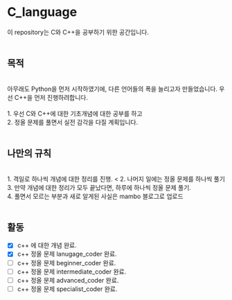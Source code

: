 # C_language

이 repository는 C와 C++을 공부하기 위한 공간입니다.
<br>
<br>

## 목적
<br>
아무래도 Python을 먼저 시작하였기에, 다른 언어들의 폭을 늘리고자 만들었습니다. 우선 C++을 먼저 진행하려합니다.
<br>
<br>
1. 우선 C와 C++에 대한 기초개념에 대한 공부를 하고 <br>
2. 정올 문제를 풀면서 실전 감각을 다질 계획입니다.
<br>
<br>

## 나만의 규칙
<br>
1. 격일로 하나씩 개념에 대한 정리를 진행. <
2. 나머지 일에는 정올 문제를 하나씩 풀기<br>
3. 만약 개념에 대한 정리가 모두 끝났다면, 하루에 하나씩 정올 문제 풀기.<br>
4. 풀면서 모르는 부분과 새로 알게된 사실은 mambo 블로그로 업로드<br>
<br>

## 활동
- [x] c++ 에 대한 개념 완료.
- [x] c++ 정올 문제 lanugage_coder 완료.
- [ ] c++ 정올 문제 beginner_coder 완료.
- [ ] c++ 정올 문제 intermediate_coder 완료.
- [ ] c++ 정올 문제 advanced_coder 완료.
- [ ] c++ 정올 문제 specialist_coder 완료.